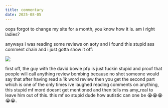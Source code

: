 ```yaml
---
title: commentary
date: 2025-08-05
---
```


oops forgot to change my site for a month, you know how it is. am i right ladies?

anyways i was reading some reviews on aoty and i found this stupid ass comment chain and i just gotta show it off:

![](https://i.imgur.com/GqEKOQz.png)

first off, the guy with the david bowie pfp is just fuckin stupid and proof that people will call anything review bombing because no shot someone would say that after having read a 1k word review then you get the second part which is one of the only times ive laughed reading comments on anything, this stupid mf mord doesnt get mentioned and then tells ms amy_real to leave him out of this. this mf so stupid dude how autistic can one be 😭😭😭😭😭.
